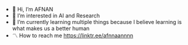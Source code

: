 - 👋 Hi, I’m AFNAN
- 📝 I’m interested in AI and Research
- 🍂 I’m currently learning multiple things because I believe learning is what makes us a better human
- 〽️ How to reach me  https://linktr.ee/afnnaannnn


